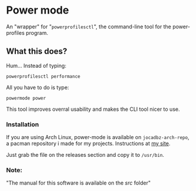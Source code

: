 # Power mode

An "wrapper" for "`powerprofilesctl`", the command-line tool for
the power-profiles program.

## What this does?


Hum... Instead of typing:
```
powerprofilesctl performance
```

All you have to do is type:
```
powermode power
```

This tool improves overral usability and makes the CLI tool nicer to use.

### Installation

If you are using Arch Linux, power-mode is available on `jocadbz-arch-repo`, a pacman
repository i made for my projects. Instructions at <a href="https://jocadbz.github.io/arch-repo" target="_blank" rel="noopener noreferrer">my site</a>.

Just grab the file on the releases section and copy it to `/usr/bin`.

### Note: 
"The manual for this software is available on the *src* folder"
